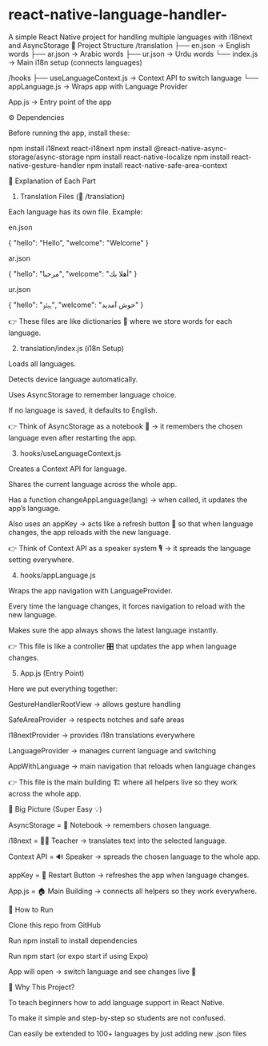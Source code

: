 # react-native-language-handler-
A simple React Native project for handling multiple languages with i18next and AsyncStorage
📂 Project Structure
/translation
   ├── en.json   → English words
   ├── ar.json   → Arabic words
   ├── ur.json   → Urdu words
   └── index.js  → Main i18n setup (connects languages)

/hooks
   ├── useLanguageContext.js → Context API to switch language
   └── appLanguage.js        → Wraps app with Language Provider

App.js → Entry point of the app

⚙️ Dependencies

Before running the app, install these:

npm install i18next react-i18next
npm install @react-native-async-storage/async-storage
npm install react-native-localize
npm install react-native-gesture-handler
npm install react-native-safe-area-context

📝 Explanation of Each Part
1. Translation Files (📁 /translation)

Each language has its own file. Example:

en.json

{
  "hello": "Hello",
  "welcome": "Welcome"
}


ar.json

{
  "hello": "مرحبا",
  "welcome": "أهلا بك"
}


ur.json

{
  "hello": "ہیلو",
  "welcome": "خوش آمدید"
}


👉 These files are like dictionaries 📖 where we store words for each language.

2. translation/index.js (i18n Setup)

Loads all languages.

Detects device language automatically.

Uses AsyncStorage to remember language choice.

If no language is saved, it defaults to English.

👉 Think of AsyncStorage as a notebook 📝 → it remembers the chosen language even after restarting the app.

3. hooks/useLanguageContext.js

Creates a Context API for language.

Shares the current language across the whole app.

Has a function changeAppLanguage(lang) → when called, it updates the app’s language.

Also uses an appKey → acts like a refresh button 🔄 so that when language changes, the app reloads with the new language.

👉 Think of Context API as a speaker system 🎙 → it spreads the language setting everywhere.

4. hooks/appLanguage.js

Wraps the app navigation with LanguageProvider.

Every time the language changes, it forces navigation to reload with the new language.

Makes sure the app always shows the latest language instantly.

👉 This file is like a controller 🎛 that updates the app when language changes.

5. App.js (Entry Point)

Here we put everything together:

GestureHandlerRootView → allows gesture handling

SafeAreaProvider → respects notches and safe areas

I18nextProvider → provides i18n translations everywhere

LanguageProvider → manages current language and switching

AppWithLanguage → main navigation that reloads when language changes

👉 This file is the main building 🏗 where all helpers live so they work across the whole app.

🔑 Big Picture (Super Easy 💡)

AsyncStorage = 📒 Notebook → remembers chosen language.

i18next = 👩‍🏫 Teacher → translates text into the selected language.

Context API = 🔊 Speaker → spreads the chosen language to the whole app.

appKey = 🔄 Restart Button → refreshes the app when language changes.

App.js = 🏠 Main Building → connects all helpers so they work everywhere.

🚀 How to Run

Clone this repo from GitHub

Run npm install to install dependencies

Run npm start (or expo start if using Expo)

App will open → switch language and see changes live 🎉

🎯 Why This Project?

To teach beginners how to add language support in React Native.

To make it simple and step-by-step so students are not confused.

Can easily be extended to 100+ languages by just adding new .json files
